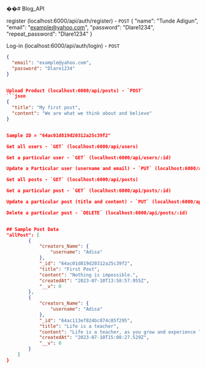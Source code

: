 ��#   B l o g _ A P I 

register (localhost:6000/api/auth/register) - `POST`
{
  "name": "Tunde Adigun",
  "email": "example@yahoo.com",
  "password": "Dlare1234",
  "repeat_password": "Dlare1234"
}

Log-in (localhost:6000/api/auth/login) - `POST`
```json
{
  "email": "example@yahoo.com",
  "password": "Dlare1234"
}


Upload Product (localhost:6000/api/posts) - `POST`
```json
{
  "title": "My first post",
  "content": "We are what we think about and believe"
}


Sample ID = "64ac01d819d20312a25c39f2"

Get all users - `GET` (localhost:6000/api/users)

Get a particular user - `GET` (localhost:6000/api/users/:id)

Update a Particular user (username and email) - `PUT` (localhost:6000/api/users/:id)

Get all posts - `GET` (localhost:6000/api/posts)

Get a particular post - `GET` (localhost:6000/api/posts/:id)

Update a particular post (title and content) - `PUT` (localhost:6000/api/posts/:id)

Delete a particular post - `DELETE` (localhost:6000/api/posts/:id)


## Sample Post Data
"allPost": [
        {
            "creators_Name": {
                "username": "Adisa"
            },
            "_id": "64ac01d819d20312a25c39f2",
            "title": "First Post",
            "content": "Nothing is impossible.",
            "createdAt": "2023-07-10T13:58:57.955Z",
            "__v": 0
        },
        {
            "creators_Name": {
                "username": "Adisa"
            },
            "_id": "64ac113ef824bc874c85f295",
            "title": "Life is a teacher",
            "content": "Life is a teacher, as you grow and experience life, the more you learn.",
            "createdAt": "2023-07-10T15:08:27.529Z",
            "__v": 0
        }
    ]
}
